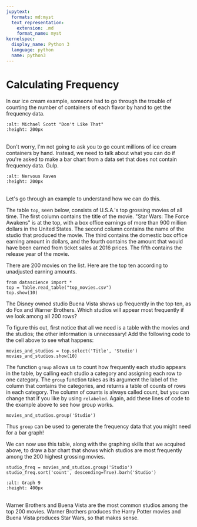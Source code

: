 ```yaml
---
jupytext:
  formats: md:myst
  text_representation:
    extension: .md
    format_name: myst
kernelspec:
  display_name: Python 3
  language: python
  name: python3
---
```


Calculating Frequency
=====================

In our ice cream example, someone had to go through the trouble of counting the number of containers of each flavor by hand to get the frequency data.

```{image} https://media.giphy.com/media/N4xCVPenanVcI/giphy.gif
:alt: Michael Scott "Don't Like That"
:height: 200px
```

<br>Don't worry, I'm not going to ask you to go count millions of ice cream containers by hand. Instead, we need to talk about what you can do if you're asked to make a bar chart from a data set that does not contain frequency data. Gulp.

```{image} https://media2.giphy.com/media/zv8JtHs5SIrQs/source.gif
:alt: Nervous Raven
:height: 200px
```

<br>Let's go through an example to understand how we can do this.

The table `top`, seen below, consists of U.S.A.'s top grossing movies of all time. The first column contains the title of the movie. "Star Wars: The Force Awakens" is at the top, with a box office earnings of more than 900 million dollars in the United States. The second column contains the name of the studio that produced the movie. The third contains the domestic box office earning amount in dollars, and the fourth contains the amount that would have been earned from ticket sales at 2016 prices. The fifth contains the release year of the movie.

There are 200 movies on the list. Here are the top ten according to unadjusted earning amounts.

```{code-cell}Python
from datascience import *
top = Table.read_table("top_movies.csv")
top.show(10)
```

The Disney owned studio Buena Vista shows up frequently in the top ten, as do Fox and Warner Brothers. Which studios will appear most frequently if we look among all 200 rows?

To figure this out, first notice that all we need is a table with the movies and the studios; the other information is unnecessary! Add the following code to the cell above to see what happens:

```python3
movies_and_studios = top.select('Title', 'Studio')
movies_and_studios.show(10)
```

The function `group` allows us to count how frequently each studio appears in the table, by calling each studio a category and assigning each row to one category. The `group` function takes as its argument the label of the column that contains the categories, and returns a table of counts of rows in each category. The column of counts is always called count, but you can change that if you like by using `relabeled`. Again, add these lines of code to the example above to see how group works.
```python3
movies_and_studios.group('Studio')
```
Thus `group` can be used to generate the frequency data that you might need for a bar graph!

We can now use this table, along with the graphing skills that we acquired above, to draw a bar chart that shows which studios are most frequently among the 200 highest grossing movies.
```python3
studio_freq = movies_and_studios.group('Studio')
studio_freq.sort('count', descending=True).barh('Studio')
```
```{image} bar3.png
:alt: Graph 9
:height: 400px
```
<br>Warner Brothers and Buena Vista are the most common studios among the top 200 movies. Warner Brothers produces the Harry Potter movies and Buena Vista produces Star Wars, so that makes sense.
